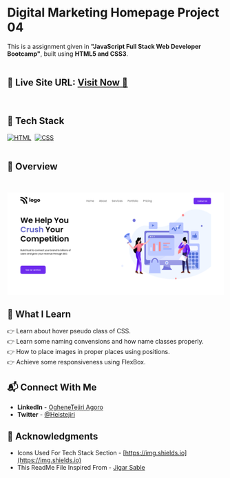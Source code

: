 # Digital Marketing Homepage Project 04 

This is a assignment given in **"JavaScript Full Stack Web Developer Bootcamp"**, built using **HTML5 and CSS3**.
<br>
<br>

## 📌 **Live Site URL:** <a href="">**Visit Now** 🚀</a>

<br>

## 📌 Tech Stack

[![HTML](https://img.shields.io/badge/html5%20-%23E34F26.svg?&style=for-the-badge&logo=html5&logoColor=white)](https://github.com/heistejiri)&nbsp;
[![CSS](https://img.shields.io/badge/css3%20-%231572B6.svg?&style=for-the-badge&logo=css3&logoColor=white)](https://github.com/heistejiri)&nbsp;
<br>
<br>

## 📌 Overview

<br>

![Screenshot](./assets/screenshot.png?raw=true "Template Screenshot")

## 📌 What I Learn

👉 Learn about hover pseudo class of CSS.  
👉 Learn some naming convensions and how name classes properly.  
👉 How to place images in proper places using positions.  
👉 Achieve some responsiveness using FlexBox.

## 📬 Connect With Me

- **LinkedIn** - [OgheneTejiri Agoro](https://www.linkedin.com/in/heistejiri/)
- **Twitter** - [@Heistejiri](https://www.twitter.com/heistejiri)

## 📌 Acknowledgments

- Icons Used For Tech Stack Section - [https://img.shields.io](https://img.shields.io)
- This ReadMe File Inspired From - [Jigar Sable](https://github.com/jigar-sable)
